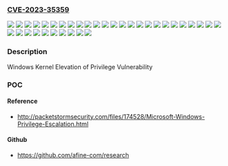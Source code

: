 ### [CVE-2023-35359](https://cve.mitre.org/cgi-bin/cvename.cgi?name=CVE-2023-35359)
![](https://img.shields.io/static/v1?label=Product&message=Windows%2010%20Version%201507&color=blue)
![](https://img.shields.io/static/v1?label=Product&message=Windows%2010%20Version%201607&color=blue)
![](https://img.shields.io/static/v1?label=Product&message=Windows%2010%20Version%201809&color=blue)
![](https://img.shields.io/static/v1?label=Product&message=Windows%2010%20Version%2021H2&color=blue)
![](https://img.shields.io/static/v1?label=Product&message=Windows%2010%20Version%2022H2&color=blue)
![](https://img.shields.io/static/v1?label=Product&message=Windows%2011%20version%2021H2&color=blue)
![](https://img.shields.io/static/v1?label=Product&message=Windows%2011%20version%2022H2&color=blue)
![](https://img.shields.io/static/v1?label=Product&message=Windows%20Server%202008%20%20Service%20Pack%202&color=blue)
![](https://img.shields.io/static/v1?label=Product&message=Windows%20Server%202008%20R2%20Service%20Pack%201%20(Server%20Core%20installation)&color=blue)
![](https://img.shields.io/static/v1?label=Product&message=Windows%20Server%202008%20R2%20Service%20Pack%201&color=blue)
![](https://img.shields.io/static/v1?label=Product&message=Windows%20Server%202008%20Service%20Pack%202%20(Server%20Core%20installation)&color=blue)
![](https://img.shields.io/static/v1?label=Product&message=Windows%20Server%202008%20Service%20Pack%202&color=blue)
![](https://img.shields.io/static/v1?label=Product&message=Windows%20Server%202012%20(Server%20Core%20installation)&color=blue)
![](https://img.shields.io/static/v1?label=Product&message=Windows%20Server%202012%20R2%20(Server%20Core%20installation)&color=blue)
![](https://img.shields.io/static/v1?label=Product&message=Windows%20Server%202012%20R2&color=blue)
![](https://img.shields.io/static/v1?label=Product&message=Windows%20Server%202012&color=blue)
![](https://img.shields.io/static/v1?label=Product&message=Windows%20Server%202016%20(Server%20Core%20installation)&color=blue)
![](https://img.shields.io/static/v1?label=Product&message=Windows%20Server%202016&color=blue)
![](https://img.shields.io/static/v1?label=Product&message=Windows%20Server%202019%20(Server%20Core%20installation)&color=blue)
![](https://img.shields.io/static/v1?label=Product&message=Windows%20Server%202019&color=blue)
![](https://img.shields.io/static/v1?label=Product&message=Windows%20Server%202022&color=blue)
![](https://img.shields.io/static/v1?label=Version&message=10.0.0%3C%2010.0.10240.20107%20&color=brighgreen)
![](https://img.shields.io/static/v1?label=Version&message=10.0.0%3C%2010.0.14393.6167%20&color=brighgreen)
![](https://img.shields.io/static/v1?label=Version&message=10.0.0%3C%2010.0.17763.4737%20&color=brighgreen)
![](https://img.shields.io/static/v1?label=Version&message=10.0.0%3C%2010.0.19044.3324%20&color=brighgreen)
![](https://img.shields.io/static/v1?label=Version&message=10.0.0%3C%2010.0.19045.3324%20&color=brighgreen)
![](https://img.shields.io/static/v1?label=Version&message=10.0.0%3C%2010.0.20348.1906%20&color=brighgreen)
![](https://img.shields.io/static/v1?label=Version&message=10.0.0%3C%2010.0.22000.2295%20&color=brighgreen)
![](https://img.shields.io/static/v1?label=Version&message=10.0.0%3C%2010.0.22621.2134%20&color=brighgreen)
![](https://img.shields.io/static/v1?label=Version&message=6.0.0%3C%206.0.6003.22216%20&color=brighgreen)
![](https://img.shields.io/static/v1?label=Version&message=6.0.0%3C%206.1.7601.26664%20&color=brighgreen)
![](https://img.shields.io/static/v1?label=Version&message=6.1.0%3C%206.1.7601.26664%20&color=brighgreen)
![](https://img.shields.io/static/v1?label=Version&message=6.2.0%3C%206.2.9200.24414%20&color=brighgreen)
![](https://img.shields.io/static/v1?label=Version&message=6.3.0%3C%206.3.9600.21503%20&color=brighgreen)
![](https://img.shields.io/static/v1?label=Vulnerability&message=Elevation%20of%20Privilege&color=brighgreen)

### Description

Windows Kernel Elevation of Privilege Vulnerability

### POC

#### Reference
- http://packetstormsecurity.com/files/174528/Microsoft-Windows-Privilege-Escalation.html

#### Github
- https://github.com/afine-com/research


